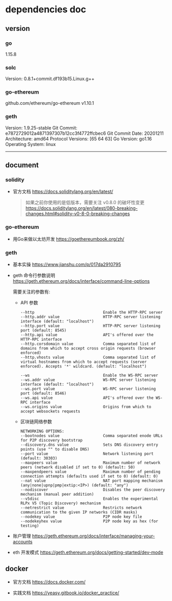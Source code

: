 # dependencies doc

## version

### go

1.15.8


### solc

Version: 0.8.1+commit.df193b15.Linux.g++


### go-ethereum

github.com/ethereum/go-ethereum v1.10.1

### geth

Version: 1.9.25-stable
Git Commit: e7872729012a4871397307b12cc3f4772ffcbec6
Git Commit Date: 20201211
Architecture: amd64
Protocol Versions: [65 64 63]
Go Version: go1.16
Operating System: linux

--------------------

## document

### solidity

- 官方文档 https://docs.soliditylang.org/en/latest/

    > 如果之前你使用的是低版本，需要关注 v0.8.0 的破坏性变更 https://docs.soliditylang.org/en/latest/080-breaking-changes.html#solidity-v0-8-0-breaking-changes


### go-ethereum

- 用Go来做以太坊开发 https://goethereumbook.org/zh/

### geth

- 基本实操 https://www.jianshu.com/p/017da2910795

- geth 命令行参数说明 https://geth.ethereum.org/docs/interface/command-line-options

    需要关注的参数有:

    - API 参数

        ```
        --http                              Enable the HTTP-RPC server
        --http.addr value                   HTTP-RPC server listening interface (default: "localhost")
        --http.port value                   HTTP-RPC server listening port (default: 8545)
        --http.api value                    API's offered over the HTTP-RPC interface
        --http.corsdomain value             Comma separated list of domains from which to accept cross origin requests (browser enforced)
        --http.vhosts value                 Comma separated list of virtual hostnames from which to accept requests (server enforced). Accepts '*' wildcard. (default: "localhost")

        --ws                                Enable the WS-RPC server
        --ws.addr value                     WS-RPC server listening interface (default: "localhost")
        --ws.port value                     WS-RPC server listening port (default: 8546)
        --ws.api value                      API's offered over the WS-RPC interface
        --ws.origins value                  Origins from which to accept websockets requests
        ```

    - 区块链网络参数

        ```
        NETWORKING OPTIONS:
        --bootnodes value                   Comma separated enode URLs for P2P discovery bootstrap
        --discovery.dns value               Sets DNS discovery entry points (use "" to disable DNS)
        --port value                        Network listening port (default: 30303)
        --maxpeers value                    Maximum number of network peers (network disabled if set to 0) (default: 50)
        --maxpendpeers value                Maximum number of pending connection attempts (defaults used if set to 0) (default: 0)
        --nat value                         NAT port mapping mechanism (any|none|upnp|pmp|extip:<IP>) (default: "any")
        --nodiscover                        Disables the peer discovery mechanism (manual peer addition)
        --v5disc                            Enables the experimental RLPx V5 (Topic Discovery) mechanism
        --netrestrict value                 Restricts network communication to the given IP networks (CIDR masks)
        --nodekey value                     P2P node key file
        --nodekeyhex value                  P2P node key as hex (for testing)
        ```


- 账户管理 https://geth.ethereum.org/docs/interface/managing-your-accounts

- eth 开发模式 https://geth.ethereum.org/docs/getting-started/dev-mode



## docker 


- 官方文档 https://docs.docker.com/

- 实践文档 https://yeasy.gitbook.io/docker_practice/

